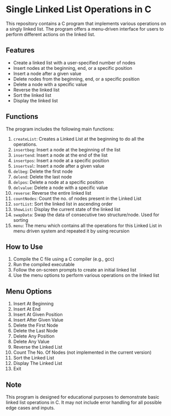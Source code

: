 # Single Linked List Operations in C

This repository contains a C program that implements various operations on a singly linked list. The program offers a menu-driven interface for users to perform different actions on the linked list.

## Features

- Create a linked list with a user-specified number of nodes
- Insert nodes at the beginning, end, or a specific position
- Insert a node after a given value
- Delete nodes from the beginning, end, or a specific position
- Delete a node with a specific value
- Reverse the linked list
- Sort the linked list
- Display the linked list

## Functions

The program includes the following main functions:

1. `createList`: Creates a Linked List at the beginning to do all the operations.
2. `insertbeg`: Insert a node at the beginning of the list
3. `insertend`: Insert a node at the end of the list
4. `insertpos`: Insert a node at a specific position
5. `insertval`: Insert a node after a given value
6. `delbeg`: Delete the first node
7. `delend`: Delete the last node
8. `delpos`: Delete a node at a specific position
9. `delvalue`: Delete a node with a specific value
10. `reverse`: Reverse the entire linked list
11. `countNodes`: Count the no. of nodes present in the Linked List
12. `sortList`: Sort the linked list in ascending order
13. `ShowList`: Display the current state of the linked list
14. `swapData`: Swap the data of consecutive two structure/node. Used for sorting
15. `menu`: The menu which contains all the operations for this Linked List in menu driven system and repeated it by using recursion

## How to Use

1. Compile the C file using a C compiler (e.g., gcc)
2. Run the compiled executable
3. Follow the on-screen prompts to create an initial linked list
4. Use the menu options to perform various operations on the linked list

## Menu Options

1. Insert At Beginning
2. Insert At End
3. Insert At Given Position
4. Insert After Given Value
5. Delete the First Node
6. Delete the Last Node
7. Delete Any Position
8. Delete Any Value
9. Reverse the Linked List
10. Count The No. Of Nodes (not implemented in the current version)
11. Sort the Linked List
12. Display The Linked List
13. Exit

## Note

This program is designed for educational purposes to demonstrate basic linked list operations in C. It may not include error handling for all possible edge cases and inputs.
